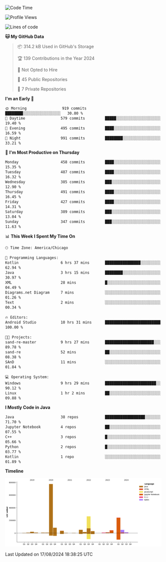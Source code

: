 <!--START_SECTION:waka-->
![Code Time](http://img.shields.io/badge/Code%20Time-527%20hrs%2037%20mins-blue)

![Profile Views](http://img.shields.io/badge/Profile%20Views-29-blue)

![Lines of code](https://img.shields.io/badge/From%20Hello%20World%20I%27ve%20Written-1.7%20million%20lines%20of%20code-blue)

**🐱 My GitHub Data** 

> 📦 314.2 kB Used in GitHub's Storage 
 > 
> 🏆 139 Contributions in the Year 2024
 > 
> 🚫 Not Opted to Hire
 > 
> 📜 45 Public Repositories 
 > 
> 🔑 7 Private Repositories 
 > 
**I'm an Early 🐤** 

```text
🌞 Morning                919 commits         ████████░░░░░░░░░░░░░░░░░   30.80 % 
🌆 Daytime                579 commits         █████░░░░░░░░░░░░░░░░░░░░   19.40 % 
🌃 Evening                495 commits         ████░░░░░░░░░░░░░░░░░░░░░   16.59 % 
🌙 Night                  991 commits         ████████░░░░░░░░░░░░░░░░░   33.21 % 
```
📅 **I'm Most Productive on Thursday** 

```text
Monday                   458 commits         ████░░░░░░░░░░░░░░░░░░░░░   15.35 % 
Tuesday                  487 commits         ████░░░░░░░░░░░░░░░░░░░░░   16.32 % 
Wednesday                385 commits         ███░░░░░░░░░░░░░░░░░░░░░░   12.90 % 
Thursday                 491 commits         ████░░░░░░░░░░░░░░░░░░░░░   16.45 % 
Friday                   427 commits         ████░░░░░░░░░░░░░░░░░░░░░   14.31 % 
Saturday                 389 commits         ███░░░░░░░░░░░░░░░░░░░░░░   13.04 % 
Sunday                   347 commits         ███░░░░░░░░░░░░░░░░░░░░░░   11.63 % 
```


📊 **This Week I Spent My Time On** 

```text
🕑︎ Time Zone: America/Chicago

💬 Programming Languages: 
Kotlin                   6 hrs 37 mins       ████████████████░░░░░░░░░   62.94 % 
Java                     3 hrs 15 mins       ████████░░░░░░░░░░░░░░░░░   30.97 % 
XML                      28 mins             █░░░░░░░░░░░░░░░░░░░░░░░░   04.49 % 
Diagrams.net Diagram     7 mins              ░░░░░░░░░░░░░░░░░░░░░░░░░   01.26 % 
Text                     2 mins              ░░░░░░░░░░░░░░░░░░░░░░░░░   00.34 % 

🔥 Editors: 
Android Studio           10 hrs 31 mins      █████████████████████████   100.00 % 

🐱‍💻 Projects: 
sand-re-master           9 hrs 27 mins       ██████████████████████░░░   89.78 % 
sand-re                  52 mins             ██░░░░░░░░░░░░░░░░░░░░░░░   08.38 % 
SAnD                     11 mins             ░░░░░░░░░░░░░░░░░░░░░░░░░   01.84 % 

💻 Operating System: 
Windows                  9 hrs 29 mins       ███████████████████████░░   90.12 % 
Linux                    1 hr 2 mins         ██░░░░░░░░░░░░░░░░░░░░░░░   09.88 % 
```

**I Mostly Code in Java** 

```text
Java                     38 repos            ██████████████████░░░░░░░   71.70 % 
Jupyter Notebook         4 repos             ██░░░░░░░░░░░░░░░░░░░░░░░   07.55 % 
C++                      3 repos             █░░░░░░░░░░░░░░░░░░░░░░░░   05.66 % 
Python                   2 repos             █░░░░░░░░░░░░░░░░░░░░░░░░   03.77 % 
Kotlin                   1 repo              ░░░░░░░░░░░░░░░░░░░░░░░░░   01.89 % 
```



**Timeline**

![Lines of Code chart](https://raw.githubusercontent.com/phanijsp/phanijsp/main/assets/bar_graph.png)


 Last Updated on 17/08/2024 18:38:25 UTC
<!--END_SECTION:waka-->
